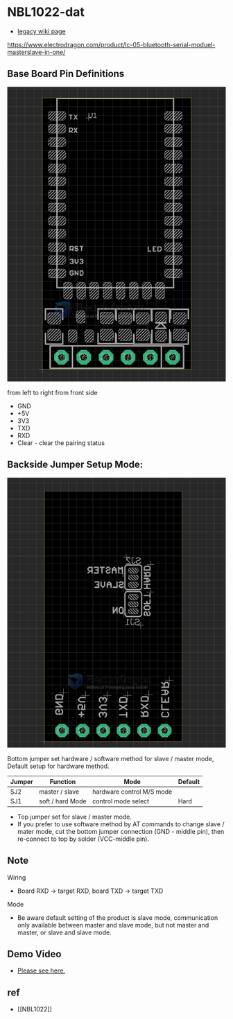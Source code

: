 # NBL1022-dat

- [legacy wiki page](https://w.electrodragon.com/w/Category:BC-04)

https://www.electrodragon.com/product/lc-05-bluetooth-serial-moduel-masterslave-in-one/


## Base Board Pin Definitions

![](2023-10-19-13-27-25.png)

from left to right from front side 
- GND
- +5V
- 3V3
- TXD
- RXD
- Clear - clear the pairing status


## Backside Jumper Setup Mode:

![](2023-10-19-13-23-35.png)

Bottom jumper set hardware / software method for slave / master mode, Default setup for hardware method.

| Jumper | Function         | Mode                      | Default |
| ------ | ---------------- | ------------------------- | ------- |
| SJ2    | master / slave   | hardware control M/S mode |
| SJ1    | soft / hard Mode | control mode select       | Hard    |

- Top jumper set for slave / master mode.
- If you prefer to use software method by AT commands to change slave / mater mode, cut the bottom jumper connection (GND - middle pin), then re-connect to top by solder (VCC-middle pin).


## Note 

Wiring 
- Board RXD -> target RXD, board TXD -> target TXD

Mode
- Be aware default setting of the product is slave mode, communication only available between master and slave mode, but not master and master, or slave and slave mode.

## Demo Video 

- [Please see here.](https://www.youtube.com/watch?v=CmMGhHMciu8)


## ref 

- [[NBL1022]]